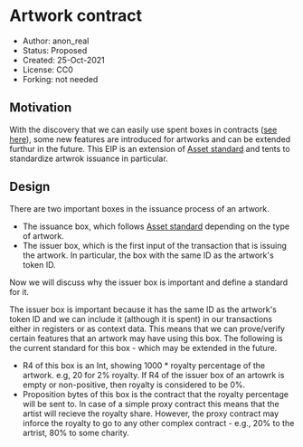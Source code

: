 # Artwork contract

* Author: anon_real
* Status: Proposed
* Created: 25-Oct-2021
* License: CC0
* Forking: not needed 

## Motivation 
With the discovery that we can easily use spent boxes in contracts ([see here](https://www.ergoforum.org/t/ergoscript-design-patterns/222/23?u=anon_real)), some new features are introduced for artworks and can be extended furthur in the future. This EIP is an extension of [Asset standard](eip-0004.md) and tents to standardize artwrok issuance in particular.


## Design
There are two important boxes in the issuance process of an artwork.
- The issuance box, which follows [Asset standard](eip-0004.md) depending on the type of artwork.
- The issuer box, which is the first input of the transaction that is issuing the artwork. In particular, the box with the same ID as the artwork's token ID.

Now we will discuss why the issuer box is important and define a standard for it.

The issuer box is important because it has the same ID as the artwork's token ID and we can include it (although it is spent) in our transactions either in registers or as context data. This means that we can prove/verify certain features that an artwork may have using this box. The following is the current standard for this box - which may be extended in the future.

- R4 of this box is an Int, showing 1000 * royalty percentage of the artwork. e.g, 20 for 2% royalty. If R4 of the issuer box of an artowrk is empty or non-positive, then royalty is considered to be 0%.
- Proposition bytes of this box is the contract that the royalty percentage will be sent to. In case of a simple proxy contract this means that the artist will recieve the royalty share. However, the proxy contract may inforce the royalty to go to any other complex contract - e.g., 20% to the artrist, 80% to some charity.
